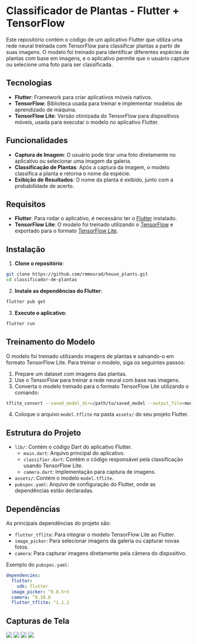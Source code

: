 # Classificador de Plantas - Flutter + TensorFlow

Este repositório contém o código de um aplicativo Flutter que utiliza uma rede neural treinada com TensorFlow para classificar plantas a partir de suas imagens. O modelo foi treinado para identificar diferentes espécies de plantas com base em imagens, e o aplicativo permite que o usuário capture ou selecione uma foto para ser classificada.

## Tecnologias

- **Flutter**: Framework para criar aplicativos móveis nativos.
- **TensorFlow**: Biblioteca usada para treinar e implementar modelos de aprendizado de máquina.
- **TensorFlow Lite**: Versão otimizada do TensorFlow para dispositivos móveis, usada para executar o modelo no aplicativo Flutter.

## Funcionalidades

- **Captura de Imagem**: O usuário pode tirar uma foto diretamente no aplicativo ou selecionar uma imagem da galeria.
- **Classificação de Plantas**: Após a captura da imagem, o modelo classifica a planta e retorna o nome da espécie.
- **Exibição de Resultados**: O nome da planta é exibido, junto com a probabilidade de acerto.

## Requisitos

- **Flutter**: Para rodar o aplicativo, é necessário ter o [Flutter](https://flutter.dev/docs/get-started/install) instalado.
- **TensorFlow Lite**: O modelo foi treinado utilizando o [TensorFlow](https://www.tensorflow.org/) e exportado para o formato [TensorFlow Lite](https://www.tensorflow.org/lite).

## Instalação

1. **Clone o repositório**:

```bash
git clone https://github.com/rmmourad/house_plants.git
cd classificador-de-plantas
```

2. **Instale as dependências do Flutter**:

```bash
flutter pub get
```

3. **Execute o aplicativo**:

```bash
flutter run
```

## Treinamento do Modelo

O modelo foi treinado utilizando imagens de plantas e salvando-o em formato TensorFlow Lite. Para treinar o modelo, siga os seguintes passos:

1. Prepare um dataset com imagens das plantas.
2. Use o TensorFlow para treinar a rede neural com base nas imagens.
3. Converta o modelo treinado para o formato TensorFlow Lite utilizando o comando:

```bash
tflite_convert --saved_model_dir=/path/to/saved_model --output_file=model.tflite
```

4. Coloque o arquivo `model.tflite` na pasta `assets/` do seu projeto Flutter.

## Estrutura do Projeto

- `lib/`: Contém o código Dart do aplicativo Flutter.
  - `main.dart`: Arquivo principal do aplicativo.
  - `classifier.dart`: Contém o código responsável pela classificação usando TensorFlow Lite.
  - `camera.dart`: Implementação para captura de imagens.
- `assets/`: Contém o modelo `model.tflite`.
- `pubspec.yaml`: Arquivo de configuração do Flutter, onde as dependências estão declaradas.

## Dependências

As principais dependências do projeto são:

- `flutter_tflite`: Para integrar o modelo TensorFlow Lite ao Flutter.
- `image_picker`: Para selecionar imagens da galeria ou capturar novas fotos.
- `camera`: Para capturar imagens diretamente pela câmera do dispositivo.

Exemplo do `pubspec.yaml`:

```yaml
dependencies:
  flutter:
    sdk: flutter
  image_picker: ^0.8.5+3
  camera: ^0.10.0
  flutter_tflite: ^1.1.2
```

## Capturas de Tela

<img src="https://github.com/user-attachments/assets/a8f632ea-e86c-4250-aece-be7ac3c500b5">
<img src="https://github.com/user-attachments/assets/80d06413-9777-44c8-b23f-4e25cfa568e4">
<img src="https://github.com/user-attachments/assets/b08801db-983f-4b5d-812d-c05d93d4454a">
<img src="https://github.com/user-attachments/assets/1b5bdfb3-c296-4c0b-92e0-5e91b02eb639">


